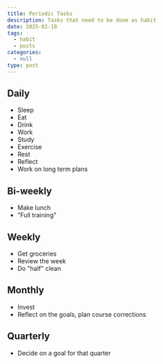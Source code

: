 ```yaml
---
title: Periodic Tasks
description: Tasks that need to be done as habit
date: 2025-02-18
tags:
  - habit
  - posts
categories:
  - null
type: post
---
```


## Daily

- Sleep
- Eat
- Drink
- Work
- Study
- Exercise
- Rest
- Reflect
- Work on long term plans

## Bi-weekly

- Make lunch
- "Full training"

## Weekly

- Get groceries
- Review the week
- Do "half" clean

## Monthly

- Invest
- Reflect on the goals, plan course corrections

## Quarterly

- Decide on a goal for that quarter
